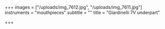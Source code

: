 +++
images = ["/uploads/img_7612.jpg", "/uploads/img_7611.jpg"]
instruments = "mouthpieces"
subtitle = ""
title = "Giardinelli 7V underpart"

+++
